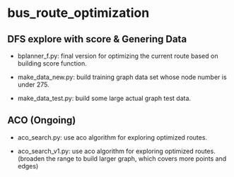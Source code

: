 # bus_route_optimization

## DFS explore with score & Genering Data

- bplanner_f.py: final version for optimizing the current route based on building score function.

- make_data_new.py: build training graph data set whose node number is under 275.

- make_data_test.py: build some large actual graph test data.

## ACO (Ongoing)

- aco_search.py: use aco algorithm for exploring optimized routes.

- aco_search_v1.py: use aco algorithm for exploring optimized routes. (broaden the range to build larger graph, which covers more points and edges)
